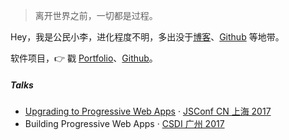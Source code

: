 > 离开世界之前，一切都是过程。

Hey，我是公民小李，进化程度不明，多出没于[博客](https://gmxiaoli.com)、[Github](http://github.com/1121939090) 等地带。

软件项目，👉 戳 [Portfolio](/portfolio)、[Github](http://github.com/1121939090)。 


##### Talks

- [Upgrading to Progressive Web Apps][9] · [JSConf CN 上海 2017](http://2017.jsconf.cn/)
- Building Progressive Web Apps · [CSDI 广州 2017](http://www.csdisummit.com/)


[9]: //huangxuan.me/jsconfcn2017/
